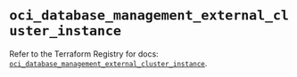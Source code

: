 # `oci_database_management_external_cluster_instance`

Refer to the Terraform Registry for docs: [`oci_database_management_external_cluster_instance`](https://registry.terraform.io/providers/oracle/oci/6.18.0/docs/resources/database_management_external_cluster_instance).
